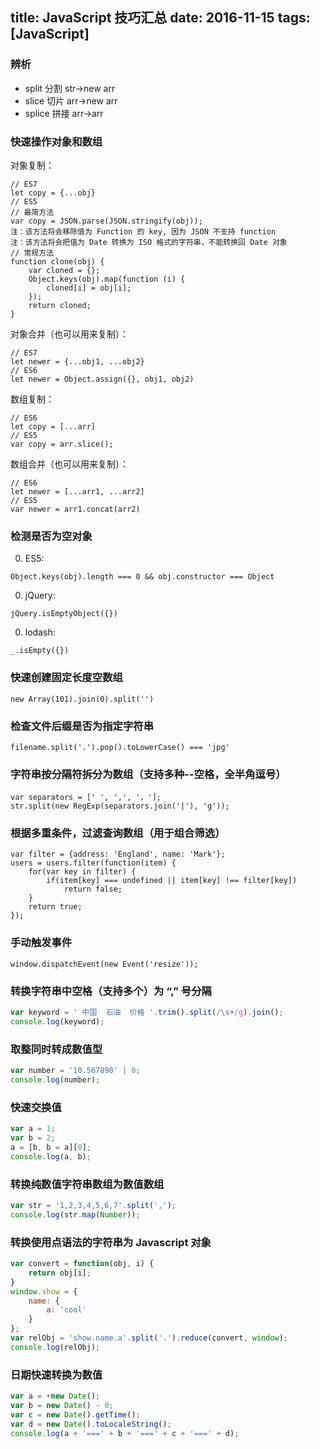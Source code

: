 title: JavaScript 技巧汇总
date: 2016-11-15
tags: [JavaScript]
---
### 辨析
* split 分割 str->new arr
* slice 切片 arr->new arr
* splice 拼接 arr->arr

### 快速操作对象和数组

对象复制：
```
// ES7
let copy = {...obj}
// ES5
// 最简方法
var copy = JSON.parse(JSON.stringify(obj));
注：该方法将会移除值为 Function 的 key, 因为 JSON 不支持 function
注：该方法将会把值为 Date 转换为 ISO 格式的字符串，不能转换回 Date 对象
// 常规方法
function clone(obj) {
    var cloned = {};
    Object.keys(obj).map(function (i) {
        cloned[i] = obj[i];
    });
    return cloned;
}
```

对象合并（也可以用来复制）：
```
// ES7
let newer = {...obj1, ...obj2}
// ES6
let newer = Object.assign({}, obj1, obj2)
```

数组复制：
```
// ES6
let copy = [...arr]
// ES5
var copy = arr.slice();
```

数组合并（也可以用来复制）：
```
// ES6
let newer = [...arr1, ...arr2]
// ES5
var newer = arr1.concat(arr2)
```

### 检测是否为空对象
0. ES5:
```
Object.keys(obj).length === 0 && obj.constructor === Object
```
0. jQuery:
```
jQuery.isEmptyObject({})
```
0. lodash:
```
_.isEmpty({})
```

### 快速创建固定长度空数组
```
new Array(101).join(0).split('')
```

### 检查文件后缀是否为指定字符串
```
filename.split('.').pop().toLowerCase() === 'jpg'
```

### 字符串按分隔符拆分为数组（支持多种--空格，全半角逗号）
```
var separators = [' ', ',', '，'];
str.split(new RegExp(separators.join('|'), 'g'));
```

###  根据多重条件，过滤查询数组（用于组合筛选）
```
var filter = {address: 'England', name: 'Mark'};
users = users.filter(function(item) {
    for(var key in filter) {
        if(item[key] === undefined || item[key] !== filter[key])
            return false;
    }
    return true;
});
```

### 手动触发事件
```
window.dispatchEvent(new Event('resize'));
```

### 转换字符串中空格（支持多个）为 “,” 号分隔
``` javascript
var keyword = ' 中国  石油  价格 '.trim().split(/\s+/g).join();
console.log(keyword);
```

### 取整同时转成数值型
``` javascript
var number = '10.567890' | 0;
console.log(number);
```

### 快速交换值
``` javascript
var a = 1;
var b = 2;
a = [b, b = a][0];
console.log(a, b);
```

### 转换纯数值字符串数组为数值数组
``` javascript
var str = '1,2,3,4,5,6,7'.split(',');
console.log(str.map(Number));
```

### 转换使用点语法的字符串为 Javascript 对象
``` javascript
var convert = function(obj, i) {
    return obj[i];
}
window.show = {
    name: {
        a: 'cool'
    }
};
var relObj = 'show.name.a'.split('.').reduce(convert, window);
console.log(relObj);
```

### 日期快速转换为数值
``` javascript
var a = +new Date();
var b = new Date() - 0;
var c = new Date().getTime();
var d = new Date().toLocaleString();
console.log(a + '===' + b + '===' + c + '===' + d);
```
